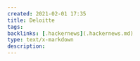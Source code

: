 ```yaml
---
created: 2021-02-01 17:35
title: Deloitte
tags:
backlinks: [.hackernews](.hackernews.md)
type: text/x-markdown
description: 
---
```



